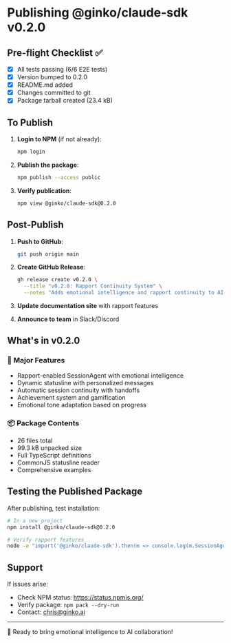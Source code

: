 # Publishing @ginko/claude-sdk v0.2.0

## Pre-flight Checklist ✅

- [x] All tests passing (6/6 E2E tests)
- [x] Version bumped to 0.2.0
- [x] README.md added
- [x] Changes committed to git
- [x] Package tarball created (23.4 kB)

## To Publish

1. **Login to NPM** (if not already):
   ```bash
   npm login
   ```

2. **Publish the package**:
   ```bash
   npm publish --access public
   ```

3. **Verify publication**:
   ```bash
   npm view @ginko/claude-sdk@0.2.0
   ```

## Post-Publish

1. **Push to GitHub**:
   ```bash
   git push origin main
   ```

2. **Create GitHub Release**:
   ```bash
   gh release create v0.2.0 \
     --title "v0.2.0: Rapport Continuity System" \
     --notes "Adds emotional intelligence and rapport continuity to AI collaboration"
   ```

3. **Update documentation site** with rapport features

4. **Announce to team** in Slack/Discord

## What's in v0.2.0

### 🚀 Major Features
- Rapport-enabled SessionAgent with emotional intelligence
- Dynamic statusline with personalized messages
- Automatic session continuity with handoffs
- Achievement system and gamification
- Emotional tone adaptation based on progress

### 📦 Package Contents
- 26 files total
- 99.3 kB unpacked size
- Full TypeScript definitions
- CommonJS statusline reader
- Comprehensive examples

## Testing the Published Package

After publishing, test installation:

```bash
# In a new project
npm install @ginko/claude-sdk@0.2.0

# Verify rapport features
node -e "import('@ginko/claude-sdk').then(m => console.log(m.SessionAgent))"
```

## Support

If issues arise:
- Check NPM status: https://status.npmjs.org/
- Verify package: `npm pack --dry-run`
- Contact: chris@ginko.ai

---

🎉 Ready to bring emotional intelligence to AI collaboration!